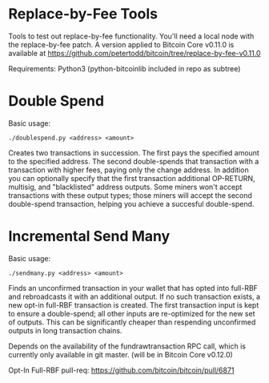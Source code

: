 Replace-by-Fee Tools
====================

Tools to test out replace-by-fee functionality. You'll need a local node with
the replace-by-fee patch. A version applied to Bitcoin Core v0.11.0 is
available at https://github.com/petertodd/bitcoin/tree/replace-by-fee-v0.11.0

Requirements: Python3 (python-bitcoinlib included in repo as subtree)


Double Spend
============

Basic usage:

    ./doublespend.py <address> <amount>

Creates two transactions in succession. The first pays the specified amount to
the specified address. The second double-spends that transaction with a
transaction with higher fees, paying only the change address. In addition you
can optionally specify that the first transaction additional OP-RETURN,
multisig, and "blacklisted" address outputs. Some miners won't accept
transactions with these output types; those miners will accept the second
double-spend transaction, helping you achieve a succesful double-spend.


Incremental Send Many
=====================

Basic usage:

    ./sendmany.py <address> <amount>

Finds an unconfirmed transaction in your wallet that has opted into full-RBF
and rebroadcasts it with an additional output. If no such transaction exists, a
new opt-in full-RBF transaction is created. The first transaction input is kept
to ensure a double-spend; all other inputs are re-optimized for the new set of
outputs.  This can be significantly cheaper than respending unconfirmed outputs
in long transaction chains.

Depends on the availability of the fundrawtransaction RPC call, which is
currently only available in git master. (will be in Bitcoin Core v0.12.0)

Opt-In Full-RBF pull-req: https://github.com/bitcoin/bitcoin/pull/6871
